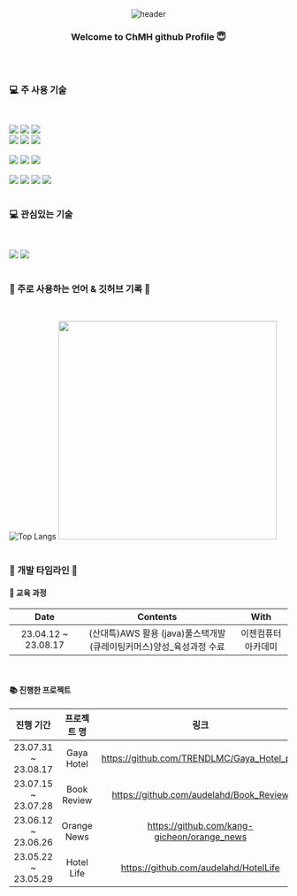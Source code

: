 
<div align = center>
  
##

![header](https://capsule-render.vercel.app/api?type=waving&color=gradient&height=200&animation=fadeIn&section=footer&text=⚪️ChmhGitHub⚫️&fontAlign=50&fontColor=#ff0000)



### Welcome to ChMH github Profile 😇
</div>
<br>

# 
### :computer: 주 사용 기술
<br>



<img src="https://img.shields.io/badge/java-007396?style=for-the-badge&logo=java&logoColor=white"> <img src="https://img.shields.io/badge/JavaScript-F7DF1E?style=for-the-badge&logo=javascript&logoColor=white"> <img src="https://img.shields.io/badge/spring-6DB33F?style=for-the-badge&logo=spring&logoColor=white"> 
<br><img src="https://img.shields.io/badge/springboot-6DB33F?style=for-the-badge&logo=springboot&logoColor=white"> <img src="https://img.shields.io/badge/C-A8B9CC?style=for-the-badge&logo=c&logoColor=white"> <img src="https://img.shields.io/badge/python-3776AB?style=for-the-badge&logo=python&logoColor=white">
<br><br>
<img src="https://img.shields.io/badge/html5-E34F26?style=for-the-badge&logo=html5&logoColor=white"> <img src="https://img.shields.io/badge/css-1572B6?style=for-the-badge&logo=css3&logoColor=white"> <img src="https://img.shields.io/badge/React-61DAFB?style=for-the-badge&logo=react&logoColor=white"><br><br>
<img src="https://img.shields.io/badge/oracle-F80000?style=for-the-badge&logo=oracle&logoColor=white">
<img src="https://img.shields.io/badge/MySQL-4479A1?style=for-the-badge&logo=mysql&logoColor=white">
<img src="https://img.shields.io/badge/MariaDB-003545?style=for-the-badge&logo=mariadb&logoColor=white">
<img src="https://img.shields.io/badge/CloudType-3693F3?style=for-the-badge&logoColor=white">
<br>

# 

### :computer: 관심있는 기술 
<br>

<img src="https://img.shields.io/badge/PHP-777BB4?style=for-the-badge&logo=php&logoColor=white"> <img src="https://img.shields.io/badge/androidstudio-3DDC84?style=for-the-badge&logo=androidstudio&logoColor=white"> 



#
### :star2: 주로 사용하는 언어 & 깃허브 기록 :star2:
<br>

![Top Langs](https://github-readme-stats.vercel.app/api/top-langs/?username=audelahd&layout=compact&theme=dark)
<img src = "https://github-readme-stats.vercel.app/api?username=audelahd&show_icons=true&theme=radical" width="395">

#
### :star2: 개발 타임라인 :star2:

#### 🔭 교육 과정

  
| Date | Contents | With |
|:---:|:---:|:---:|
| 23.04.12 ~ 23.08.17 | (산대특)AWS 활용 (java)풀스택개발(큐레이팅커머스)양성_육성과정 수료 | 이젠컴퓨터아카데미 |

<br>

#### 📚 진행한 프로젝트

| 진행 기간 | 프로젝트 명 | 링크 | 인원 |
|:---:|:---:|:---:|:---:|
| 23.07.31 ~ 23.08.17 | Gaya Hotel | https://github.com/TRENDLMC/Gaya_Hotel_pro | 팀 
| 23.07.15 ~ 23.07.28 | Book Review | https://github.com/audelahd/Book_Review  | 개인 
| 23.06.12 ~ 23.06.26 | Orange News | https://github.com/kang-gicheon/orange_news  | 팀
| 23.05.22 ~ 23.05.29 | Hotel Life| https://github.com/audelahd/HotelLife  | 팀 




